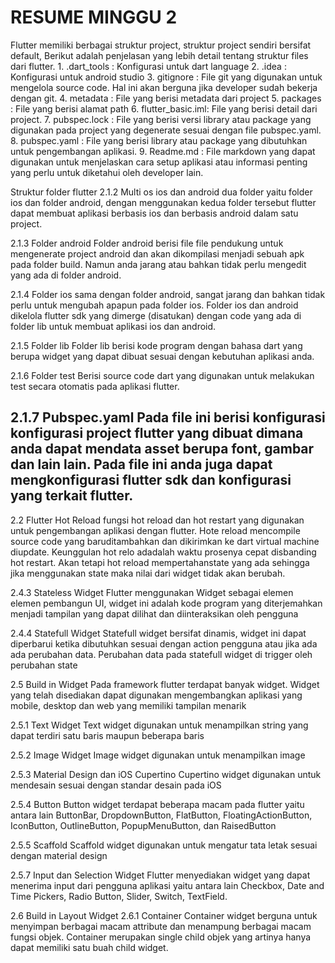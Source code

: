 <h1> RESUME MINGGU 2 </h1>
Flutter memiliki berbagai struktur project, struktur project sendiri bersifat default,
Berikut adalah penjelasan yang lebih detail tentang struktur files dari flutter.
1. .dart_tools : Konfigurasi untuk dart language
2. .idea : Konfigurasi untuk android studio
3. gitignore : File git yang digunakan untuk mengelola source code. Hal ini akan
 berguna jika developer sudah bekerja dengan git.
4. metadata : File yang berisi metadata dari project
5. packages : File yang berisi alamat path
6. flutter_basic.iml: File yang berisi detail dari project.
7. pubspec.lock : File yang berisi versi library atau package yang digunakan pada
 project yang degenerate sesuai dengan file pubspec.yaml.
8. pubspec.yaml : File yang berisi library atau package yang dibutuhkan untuk
 pengembangan aplikasi.
9. Readme.md : File markdown yang dapat digunakan untuk menjelaskan cara setup aplikasi atau informasi penting yang perlu untuk diketahui oleh developer lain. 
    
Struktur folder flutter
2.1.2 Multi os ios dan android 
     dua folder yaitu folder ios dan folder android, dengan menggunakan kedua folder tersebut flutter dapat membuat aplikasi berbasis ios dan berbasis android dalam satu project. 

2.1.3 Folder android 
    Folder android berisi file file pendukung untuk mengenerate project android dan akan
    dikompilasi menjadi sebuah apk pada folder build. Namun anda jarang atau bahkan tidak
    perlu mengedit yang ada di folder android.

2.1.4 Folder ios
    sama dengan folder android, sangat jarang dan bahkan tidak perlu untuk mengubah apapun pada folder ios. Folder ios dan android dikelola flutter sdk yang dimerge (disatukan) dengan code yang ada di folder lib untuk membuat aplikasi ios dan android. 

2.1.5 Folder lib
    Folder lib berisi kode program dengan bahasa dart yang berupa widget yang dapat
    dibuat sesuai dengan kebutuhan aplikasi anda.

2.1.6 Folder test
    Berisi source code dart yang digunakan untuk melakukan test secara otomatis pada
    aplikasi flutter.

2.1.7 Pubspec.yaml
    Pada file ini berisi konfigurasi konfigurasi project flutter yang dibuat dimana anda
    dapat mendata asset berupa font, gambar dan lain lain. Pada file ini anda juga dapat
    mengkonfigurasi flutter sdk dan konfigurasi yang terkait flutter. 
----------------------------------------------------------------------------------------

2.2 Flutter Hot Reload
 fungsi hot reload dan hot restart yang digunakan untuk pengembangan aplikasi dengan flutter. Hote reload mencompile source code yang baruditambahkan dan dikirimkan ke dart virtual machine diupdate.  Keunggulan hot relo adadalah waktu prosenya cepat disbanding hot restart. Akan tetapi hot reload mempertahanstate yang ada sehingga jika menggunakan state maka nilai dari widget tidak akan berubah. 

 2.4.3 Stateless Widget
Flutter menggunakan Widget sebagai elemen elemen pembangun UI, widget ini adalah kode program yang diterjemahkan menjadi tampilan yang dapat dilihat dan diinteraksikan oleh pengguna

2.4.4 Statefull Widget
Statefull widget bersifat dinamis, widget ini dapat diperbarui ketika dibutuhkan sesuai
dengan action pengguna atau jika ada ada perubahan data. Perubahan data pada statefull
widget di trigger oleh perubahan state

2.5 Build in Widget
Pada framework flutter terdapat banyak widget. Widget yang telah disediakan dapat
digunakan mengembangkan aplikasi yang mobile, desktop dan web yang memiliki tampilan
menarik

2.5.1 Text Widget
Text widget digunakan untuk menampilkan string yang dapat terdiri satu baris
maupun beberapa baris

2.5.2 Image Widget
Image widget digunakan untuk menampilkan image

2.5.3 Material Design dan iOS Cupertino
Cupertino widget digunakan untuk mendesain sesuai dengan standar desain pada iOS

2.5.4 Button
Button widget terdapat beberapa macam pada flutter yaitu antara lain ButtonBar,
DropdownButton, FlatButton, FloatingActionButton, IconButton, OutlineButton,
PopupMenuButton, dan RaisedButton

2.5.5 Scaffold
Scaffold widget digunakan untuk mengatur tata letak sesuai dengan material design

2.5.7 Input dan Selection Widget
Flutter menyediakan widget yang dapat menerima input dari pengguna aplikasi yaitu
antara lain Checkbox, Date and Time Pickers, Radio Button, Slider, Switch, TextField.

2.6 Build in Layout Widget
2.6.1 Container
Container widget berguna untuk menyimpan berbagai macam attribute dan menampung
berbagai macam fungsi objek. Container merupakan single child objek yang artinya hanya
dapat memiliki satu buah child widget.




    